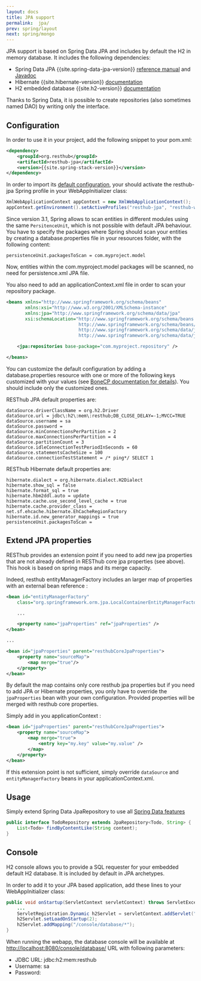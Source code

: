 ```yaml
---
layout: docs
title: JPA support
permalink:  jpa/
prev: spring/layout
next: spring/mongo
---
```


<div class="toc"></div>

JPA support is based on Spring Data JPA and includes by default the H2 in memory database. It includes the following dependencies:

* Spring Data JPA {{site.spring-data-jpa-version}} [reference manual](http://docs.spring.io/spring-data/jpa/docs/{{site.spring-data-jpa-docs-version}}/reference/html/)
  and [Javadoc](http://docs.spring.io/spring-data/jpa/docs/{{site.spring-data-jpa-docs-version}}/api/)
* Hibernate {{site.hibernate-version}} [documentation](http://docs.jboss.org/hibernate/orm/{{site.hibernate-docs-version}}/manual/en-US/html/)
* H2 embedded database {{site.h2-version}} [documentation](http://www.h2database.com/html/main.html)

Thanks to Spring Data, it is possible to create repositories (also sometimes named DAO) by writing only the interface.

## Configuration

In order to use it in your project, add the following snippet to your pom.xml:

```xml
<dependency>
    <groupId>org.resthub</groupId>
    <artifactId>resthub-jpa</artifactId>
    <version>{{site.spring-stack-version}}</version>
</dependency>
```

In order to import its [default configuration](https://github.com/resthub/resthub-spring-stack/blob/master/resthub-jpa/src/main/resources/resthubContext.xml),
your should activate the resthub-jpa Spring profile in your WebAppInitializer class:

```java
XmlWebApplicationContext appContext = new XmlWebApplicationContext();
appContext.getEnvironment().setActiveProfiles("resthub-jpa", "resthub-web-server");
```

Since version 3.1, Spring allows to scan entities in different modules using the same `PersitenceUnit`,
which is not possible with default JPA behaviour. You have to specify the packages where Spring should
scan your entities by creating a database.properties file in your resources folder, with the following content:

```
persistenceUnit.packagesToScan = com.myproject.model
```

Now, entities within the com.myproject.model packages will be scanned, no need for persistence.xml JPA file.


You also need to add an applicationContext.xml file in order to scan your repository package.

```xml
<beans xmlns="http://www.springframework.org/schema/beans"
       xmlns:xsi="http://www.w3.org/2001/XMLSchema-instance"
       xmlns:jpa="http://www.springframework.org/schema/data/jpa"
       xsi:schemaLocation="http://www.springframework.org/schema/beans
                           http://www.springframework.org/schema/beans/spring-beans.xsd
                           http://www.springframework.org/schema/data/jpa
                           http://www.springframework.org/schema/data/jpa/spring-jpa.xsd">

    <jpa:repositories base-package="com.myproject.repository" />

</beans>
```

You can customize the default configuration by adding a database.properties resource with one or more of
the following keys customized with your values (see [BoneCP documentation for details](http://jolbox.com/)).
You should include only the customized ones.

RESThub JPA default properties are:

```
dataSource.driverClassName = org.h2.Driver
dataSource.url = jdbc\:h2\:mem\:resthub;DB_CLOSE_DELAY=-1;MVCC=TRUE
dataSource.username = sa
dataSource.password =
dataSource.minConnectionsPerPartition = 2
dataSource.maxConnectionsPerPartition = 4
dataSource.partitionCount = 3
dataSource.idleConnectionTestPeriodInSeconds = 60
dataSource.statementsCacheSize = 100
dataSource.connectionTestStatement = /* ping*/ SELECT 1
```

RESThub Hibernate default properties are:

```
hibernate.dialect = org.hibernate.dialect.H2Dialect
hibernate.show_sql = false
hibernate.format_sql = true
hibernate.hbm2ddl.auto = update
hibernate.cache.use_second_level_cache = true
hibernate.cache.provider_class = net.sf.ehcache.hibernate.EhCacheRegionFactory
hibernate.id.new_generator_mappings = true
persistenceUnit.packagesToScan =
```

## Extend JPA properties

RESThub provides an extension point if you need to add new jpa properties that are not already defined in
RESThub core jpa properties (see above). This hook is based on spring maps and its merge capacity.

Indeed, resthub entityManagerFactory includes an larger map of properties with an external bean reference :

```xml
<bean id="entityManagerFactory"
    class="org.springframework.orm.jpa.LocalContainerEntityManagerFactoryBean">

    ...

    <property name="jpaProperties" ref="jpaProperties" />
</bean>

...

<bean id="jpaProperties" parent="resthubCoreJpaProperties">
    <property name="sourceMap">
        <map merge="true"/>
    </property>
</bean>
```

By default the map contains only core resthub jpa properties but if you need to add JPA or Hibernate properties,
you only have to override the `jpaProperties` bean with your own configuration. Provided properties will be merged
with resthub core properties.

Simply add in you applicationContext :

```xml
<bean id="jpaProperties" parent="resthubCoreJpaProperties">
    <property name="sourceMap">
        <map merge="true">
            <entry key="my.key" value="my.value" />
        </map>
    </property>
</bean>
```

If this extension point is not sufficient, simply override `dataSource` and `entityManagerFactory` beans in
your applicationContext.xml.

## Usage

Simply extend Spring Data JpaRepository to use all [Spring Data features](http://docs.spring.io/spring-data/jpa/docs/{{site.spring-data-jpa-docs-version}}/reference/html/)

```java
public interface TodoRepository extends JpaRepository<Todo, String> {
    List<Todo> findByContentLike(String content);
}
```

## Console

H2 console allows you to provide a SQL requester for your embedded default H2 database.
It is included by default in JPA archetypes.

In order to add it to your JPA based application, add these lines to your WebAppInitializer class:

```java
public void onStartup(ServletContext servletContext) throws ServletException {
    ...
    ServletRegistration.Dynamic h2Servlet = servletContext.addServlet("h2console", WebServlet.class);
    h2Servlet.setLoadOnStartup(2);
    h2Servlet.addMapping("/console/database/*");
}
```

When running the webapp, the database console will be available at <http://localhost:8080/console/database/>
URL with following parameters:

* JDBC URL: jdbc\:h2\:mem\:resthub
* Username: sa
* Password: